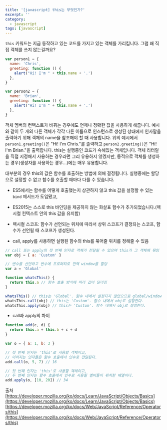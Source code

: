 ```yaml
---
title: '[javascript] this는 무엇인가?'
excerpt: ''
category:
  - javascript
tags: [javascript]
---
```


`this` 키워드는 지금 동작하고 있는 코드를 가지고 있는 객체를 가리킵니다. 그럼 왜 직접 객체를 쓰지 않는걸까요?

```js
var person1 = {
  name: 'Chris',
  greeting: function () {
    alert("Hi! I'm " + this.name + '.')
  },
}

var person2 = {
  name: 'Brian',
  greeting: function () {
    alert("Hi! I'm " + this.name + '.')
  },
}
```

객체 멤버의 컨텍스트가 바뀌는 경우에도 언제나 정확한 값을 사용하게 해줍니다. 예시와 같이 두 개의 다른 객체가 각각 다른 이름으로 인스턴스로 생성된 상태에서 인사말을 출력하기 위해 객체의 name을 참조해야 할 때 사용합니다.
위의 예시에서 `person1.greeting()`은 "Hi! I'm Chris."를 출력하고 `person2.greeting()`은 "Hi! I'm Brian."을 출력합니다. this는 실행중인 코드가 속해있는 객체입니다. 객체 리터럴을 직접 지정해서 사용하는 경우라면 그리 유용하지 않겠지만, 동적으로 객체를 생성하는 경우(생성자를 사용하는 경우...)에는 매우 유용합니다.

대부분의 경우 this의 값은 함수를 호출하는 방법에 의해 결정됩니다. 실행중에는 할당으로 설정할 수 없고 함수를 호출할 때마다 다를 수 있습니다.

- ES5에서는 함수를 어떻게 호출했는지 상관하지 않고 this 값을 설정할 수 있는 `bind` 메서드가 도입됐고,
- ES2015는 스스로 this 바인딩을 제공하지 않는 화살표 함수가 추가되었습니다.(렉시컬 컨텍스트 안의 this 값을 유지함)
- 렉시컬 스코프: 함수가 선언되는 위치에 따라서 상위 스코프가 결정되는 스코프, 함수가 선언될 때 스코프가 생성된다.

- call, apply를 사용하면 실행된 함수의 this를 묶어줄 위치를 정해줄 수 있음

```js
// call 또는 apply의 첫 번째 인자로 객체가 전달될 수 있으며 this가 그 객체에 묶임
var obj = { a: 'Custom' }

// 변수를 선언하고 변수에 프로퍼티로 전역 window를 할당
var a = 'Global'

function whatsThis() {
  return this.a // 함수 호출 방식에 따라 값이 달라짐
}

whatsThis() // this는 'Global'. 함수 내에서 설정되지 않았으므로 global/window 객체로 초기값을 설정한다.
whatsThis.call(obj) // this는 'Custom'. 함수 내에서 obj로 설정한다.
whatsThis.apply(obj) // this는 'Custom'. 함수 내에서 obj로 설정한다.
```

- call과 apply의 차이

```js
function add(c, d) {
  return this.a + this.b + c + d
}

var o = { a: 1, b: 3 }

// 첫 번째 인자는 'this'로 사용할 객체이고,
// 이어지는 인자들은 함수 호출에서 인수로 전달된다.
add.call(o, 5, 7) // 16

// 첫 번째 인자는 'this'로 사용할 객체이고,
// 두 번째 인자는 함수 호출에서 인수로 사용될 멤버들이 위치한 배열이다.
add.apply(o, [10, 20]) // 34
```

출처
[https://developer.mozilla.org/ko/docs/Learn/JavaScript/Objects/Basics](https://developer.mozilla.org/ko/docs/Learn/JavaScript/Objects/Basics)
[https://developer.mozilla.org/ko/docs/Web/JavaScript/Reference/Operators/this](https://developer.mozilla.org/ko/docs/Web/JavaScript/Reference/Operators/this)
